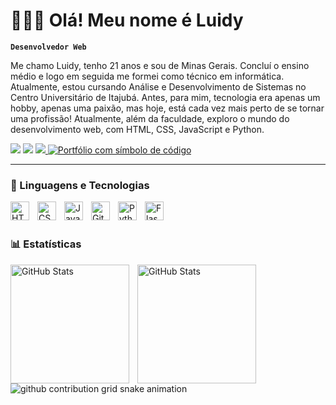 # 👨🏻‍💻 Olá! Meu nome é Luidy

**`Desenvolvedor Web`**

<p> Me chamo Luidy, tenho 21 anos e sou de Minas Gerais. Concluí o ensino médio e logo em seguida me formei como técnico em informática. Atualmente, estou cursando Análise e Desenvolvimento de Sistemas no Centro Universitário de Itajubá. Antes, para mim, tecnologia era apenas um hobby, apenas uma paixão, mas hoje, está cada vez mais perto de se tornar uma profissão! Atualmente, além da faculdade, exploro o mundo do desenvolvimento web, com HTML, CSS, JavaScript e Python.</p>

<div> 
  <a href="https://instagram.com/luidy.michael.7" target="_blank"><img src="https://img.shields.io/badge/-Instagram-%23E4405F?style=for-the-badge&logo=instagram&logoColor=white" target="_blank"></a>
  <a href = "mailto:dev.luidymichael@gmail.com"><img src="https://img.shields.io/badge/-Gmail-%23333?style=for-the-badge&logo=gmail&logoColor=white" target="_blank"></a>
<a href="https://www.linkedin.com/in/luidy-michael-85823b24b/" target="_blank">
  <img src="https://img.shields.io/badge/LinkedIn-0077B5?style=for-the-badge&logo=linkedin&logoColor=white"/>
</a>
<a href="https://luidymichael.vercel.app">
  <img src="https://img.shields.io/badge/%3C%2F%3E%20Portfólio-000?style=for-the-badge&logoColor=white" alt="Portfólio com símbolo de código"/>
</a>

</div>

---

### 🤖 Linguagens e Tecnologias

<img 
    align="left" 
    alt="HTML"
    title="HTML" 
    width="30px" 
    style="padding-right: 10px;" 
    src="https://cdn.jsdelivr.net/gh/devicons/devicon@latest/icons/html5/html5-original.svg" 
/>
<img 
    align="left" 
    alt="CSS" 
    title="CSS"
    width="30px" 
    style="padding-right: 10px;" 
    src="https://cdn.jsdelivr.net/gh/devicons/devicon@latest/icons/css3/css3-original.svg" 
/>
<img 
    align="left" 
    alt="JavaScript" 
    title="JavaScript"
    width="30px" 
    style="padding-right: 10px;" 
    src="https://cdn.jsdelivr.net/gh/devicons/devicon@latest/icons/javascript/javascript-original.svg" 
/>
<img 
    align="left" 
    alt="Git" 
    title="Git"
    width="30px" 
    style="padding-right: 10px;" 
    src="https://cdn.jsdelivr.net/gh/devicons/devicon@latest/icons/git/git-original.svg" 
/>
<img 
    align="left" 
    alt="Python" 
    title="Python"
    width="30px" 
    style="padding-right: 10px;" 
    src="https://cdn.jsdelivr.net/gh/devicons/devicon@latest/icons/python/python-original.svg" 
/>
<img 
  align="left" 
  alt="Flask" 
  title="Flask"
  width="30px" 
  style="padding-right: 10px;" 
  src="https://cdn.jsdelivr.net/gh/devicons/devicon@latest/icons/flask/flask-original.svg" 
/>

<br/>
<br/>

### 📊 Estatísticas

<p>
  <img 
    align="left" 
    alt="GitHub Stats" 
    height="190"
    style="padding-right: 10px;" 
    src="https://github-readme-stats.vercel.app/api?username=LU1DY&show_icons=true&theme=tokyonight&include_all_commits=true&locale=pt-br" 
  />

<img 
      align="left" 
      alt="GitHub Stats" 
      height="190" 
      src="https://github-readme-stats.vercel.app/api/top-langs/?username=LU1DY&theme=tokyonight&layout=compact&custom_title=Tecnologias&langs_count=9" 
  />

</p>

<picture align="center">
  <source media="(prefers-color-scheme: dark)" srcset="https://raw.githubusercontent.com/mari4souza/LU1DY/output/github-contribution-grid-snake-dark.svg">
  <source media="(prefers-color-scheme: light)" srcset="https://raw.githubusercontent.com/mari4souza/LU1DY/output/github-contribution-grid-snake-dark.svg">
  <img align="center" alt="github contribution grid snake animation" src="https://raw.githubusercontent.com/LU1DY/mari4souza/output/github-contribution-grid-snake.svg">
</picture>



